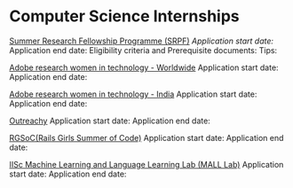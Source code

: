 # Computer Science Internships
[Summer Research Fellowship Programme (SRPF)](http://web-japps.ias.ac.in:8080/fellowship2018/index.html)
*Application start date:*
Application end date:
Eligibility criteria and Prerequisite documents:
Tips:

[Adobe research women in technology - Worldwide](https://research.adobe.com/scholarship/)
Application start date:
Application end date:

[Adobe research women in technology - India](https://research.adobe.com/adobe-india-women-in-technology-scholarship/)
Application start date:
Application end date:

[Outreachy](https://www.outreachy.org/)
Application start date:
Application end date:

[RGSoC(Rails Girls Summer of Code)](https://railsgirlssummerofcode.org/)
Application start date:
Application end date:

[IISc Machine Learning and Language Learning Lab (MALL Lab)](http://malllabiisc.github.io/)
Application start date:
Application end date:
